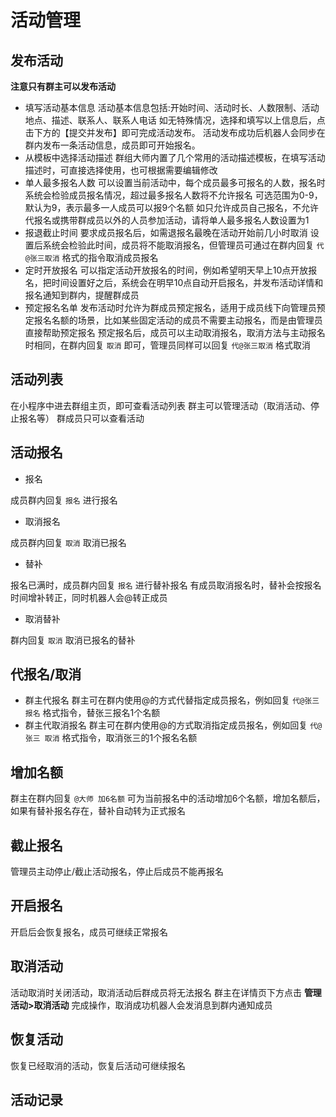 # 活动管理

## 发布活动

**注意只有群主可以发布活动**
- 填写活动基本信息
活动基本信息包括:开始时间、活动时长、人数限制、活动地点、描述、联系人、联系人电话
如无特殊情况，选择和填写以上信息后，点击下方的【提交并发布】即可完成活动发布。
活动发布成功后机器人会同步在群内发布一条活动信息，成员即可开始报名。
- 从模板中选择活动描述
群组大师内置了几个常用的活动描述模板，在填写活动描述时，可直接选择使用，也可根据需要编辑修改
- 单人最多报名人数
可以设置当前活动中，每个成员最多可报名的人数，报名时系统会检验成员报名情况，超过最多报名人数将不允许报名
可选范围为0-9，默认为9，表示最多一人成员可以报9个名额
如只允许成员自己报名，不允许代报名或携带群成员以外的人员参加活动，请将单人最多报名人数设置为1
- 报退截止时间
要求成员报名后，如需退报名最晚在活动开始前几小时取消
设置后系统会检验此时间，成员将不能取消报名，但管理员可通过在群内回复  `代@张三取消` 格式的指令取消成员报名
- 定时开放报名
可以指定活动开放报名的时间，例如希望明天早上10点开放报名，把时间设置好之后，系统会在明早10点自动开启报名，并发布活动详情和报名通知到群内，提醒群成员
- 预定报名名单
发布活动时允许为群成员预定报名，适用于成员线下向管理员预定报名名额的场景，比如某些固定活动的成员不需要主动报名，而是由管理员直接帮助预定报名
预定报名后，成员可以主动取消报名，取消方法与主动报名时相同，在群内回复 `取消` 即可，管理员同样可以回复 `代@张三取消` 格式取消

## 活动列表
在小程序中进去群组主页，即可查看活动列表
群主可以管理活动（取消活动、停止报名等）
群成员只可以查看活动

## 活动报名

- 报名

成员群内回复 `报名` 进行报名

- 取消报名

成员群内回复 `取消` 取消已报名

- 替补

报名已满时，成员群内回复 `报名` 进行替补报名
有成员取消报名时，替补会按报名时间增补转正，同时机器人会@转正成员

- 取消替补

群内回复 `取消` 取消已报名的替补

## 代报名/取消
- 群主代报名
群主可在群内使用@的方式代替指定成员报名，例如回复 `代@张三 报名` 格式指令，替张三报名1个名额
- 群主代取消报名
群主可在群内使用@的方式取消指定成员报名，例如回复 `代@张三 取消` 格式指令，取消张三的1个报名名额

## 增加名额

群主在群内回复 `@大师 加6名额` 可为当前报名中的活动增加6个名额，增加名额后，如果有替补报名存在，替补自动转为正式报名

## 截止报名

管理员主动停止/截止活动报名，停止后成员不能再报名

## 开启报名

开启后会恢复报名，成员可继续正常报名

## 取消活动

活动取消时关闭活动，取消活动后群成员将无法报名
群主在详情页下方点击 **管理活动>取消活动** 完成操作，取消成功机器人会发消息到群内通知成员

## 恢复活动

恢复已经取消的活动，恢复后活动可继续报名

## 活动记录

